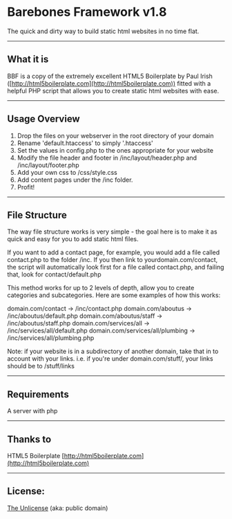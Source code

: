 # Barebones Framework v1.8
The quick and dirty way to build static html websites in no time flat.

---------------------------------------

## What it is

BBF is a copy of the extremely excellent HTML5 Boilerplate by Paul Irish ([http://html5boilerplate.com](http://html5boilerplate.com)) fitted with a helpful PHP script that allows you to create static html websites with ease.

---------------------------------------

## Usage Overview

1. Drop the files on your webserver in the root directory of your domain
2. Rename 'default.htaccess' to simply '.htaccess'
3. Set the values in config.php to the ones appropriate for your website
4. Modify the file header and footer in /inc/layout/header.php and /inc/layout/footer.php
5. Add your own css to /css/style.css
6. Add content pages under the /inc folder.
7. Profit!

---------------------------------------

## File Structure

The way file structure works is very simple - the goal here is to make it as quick and easy for you to add static html files.

If you want to add a contact page, for example, you would add a file called contact.php to the folder /inc. If you then link to yourdomain.com/contact, the script will automatically look first for a file called contact.php, and failing that, look for contact/default.php

This method works for up to 2 levels of depth, allow you to create categories and subcategories. Here are some examples of how this works:

domain.com/contact                ->  /inc/contact.php
domain.com/aboutus                ->  /inc/aboutus/default.php
domain.com/aboutus/staff          ->  /inc/aboutus/staff.php
domain.com/services/all           ->  /inc/services/all/default.php
domain.com/services/all/plumbing  ->  /inc/services/all/plumbing.php

Note: if your website is in a subdirectory of another domain, take that in to account with your links. i.e. if you're under domain.com/stuff/, your links should be to /stuff/links

---------------------------------------

## Requirements

A server with php

---------------------------------------

## Thanks to

HTML5 Boilerplate [http://html5boilerplate.com](http://html5boilerplate.com)

---------------------------------------

## License:

[The Unlicense](http://unlicense.org) (aka: public domain)